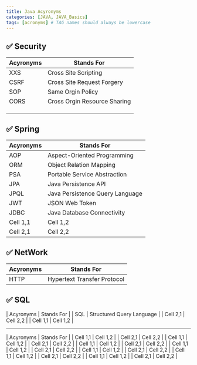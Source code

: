 ```yaml
---
title: Java Acyronyms
categories: [JAVA, JAVA_Basics]
tags: [acronyms] # TAG names should always be lowercase
---
```


## ✅ Security

| Acyronyms | Stands For                   |
| --------- | ---------------------------- |
| XXS       | Cross Site Scripting         |
| CSRF      | Cross Site Request Forgery   |
| SOP       | Same Orgin Policy            |
| CORS      | Cross Orgin Resource Sharing |
|           |                              |
|           |                              |
|           |                              |

## ✅ Spring

| Acyronyms | Stands For                      |
| --------- | ------------------------------- |
| AOP       | Aspect-Oriented Programming     |
| ORM       | Object Relation Mapping         |
| PSA       | Portable Service Abstraction    |
| JPA       | Java Persistence API            |
| JPQL      | Java Persistence Query Language |
| JWT       | JSON Web Token                  |
| JDBC      | Java Database Connectivity      |
| Cell 1,1  | Cell 1,2                        |
| Cell 2,1  | Cell 2,2                        |

## ✅ NetWork

| Acyronyms | Stands For                  |
| --------- | --------------------------- |
| HTTP      | Hypertext Transfer Protocol |

## ✅ SQL

| Acyronyms | Stands For |
| SQL | Structured Query Language |
| Cell 2,1 | Cell 2,2 |
| Cell 1,1 | Cell 1,2 |

---

| Acyronyms | Stands For |
| Cell 1,1 | Cell 1,2 |
| Cell 2,1 | Cell 2,2 |
| Cell 1,1 | Cell 1,2 |
| Cell 2,1 | Cell 2,2 |
| Cell 1,1 | Cell 1,2 |
| Cell 2,1 | Cell 2,2 |
| Cell 1,1 | Cell 1,2 |
| Cell 2,1 | Cell 2,2 |
| Cell 1,1 | Cell 1,2 |
| Cell 2,1 | Cell 2,2 |
| Cell 1,1 | Cell 1,2 |
| Cell 2,1 | Cell 2,2 |
| Cell 1,1 | Cell 1,2 |
| Cell 2,1 | Cell 2,2 |
